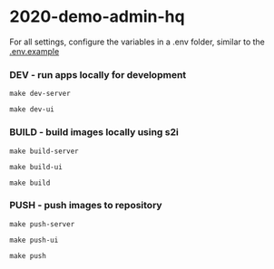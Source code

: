 # 2020-demo-admin-hq

For all settings, configure the variables in a .env folder, similar to the [.env.example](.env.example)

### DEV - run apps locally for development
`make dev-server`

`make dev-ui`


### BUILD - build images locally using s2i

`make build-server`

`make build-ui`

`make build`


### PUSH - push images to repository

`make push-server`

`make push-ui`

`make push` 
